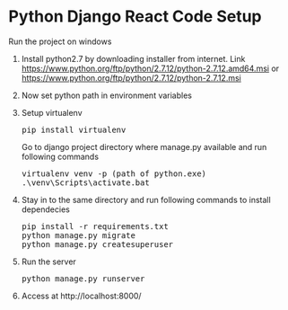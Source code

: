 # Python Django React Code Setup
Run the project on windows
1. Install python2.7 by downloading installer from internet. Link  https://www.python.org/ftp/python/2.7.12/python-2.7.12.amd64.msi or
https://www.python.org/ftp/python/2.7.12/python-2.7.12.msi

2. Now set python path in environment variables
3. Setup virtualenv
   <pre>pip install virtualenv</pre>

   Go to django project directory where manage.py available and run following commands
   <pre>virtualenv venv -p (path of python.exe)
   .\venv\Scripts\activate.bat</pre>

4. Stay in to the same directory and run following commands to install dependecies
   <pre>pip install -r requirements.txt
   python manage.py migrate
   python manage.py createsuperuser</pre>

5. Run the server
   <pre>python manage.py runserver</pre>

6. Access at http://localhost:8000/
